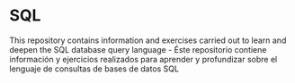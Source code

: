 # SQL
This repository contains information and exercises carried out to learn and deepen the SQL database query language - Éste repositorio contiene información y ejercicios realizados para aprender y profundizar sobre el lenguaje de consultas de bases de datos SQL
